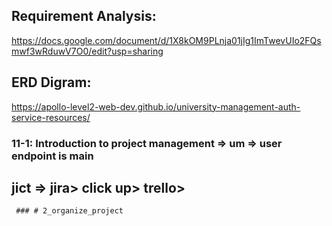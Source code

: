 ## Requirement Analysis: 
https://docs.google.com/document/d/1X8kOM9PLnja01jIg1ImTwevUIo2FQsmwf3wRduwV7O0/edit?usp=sharing

## ERD Digram:
https://apollo-level2-web-dev.github.io/university-management-auth-service-resources/



### 11-1: Introduction to project management => um => user endpoint is main 
## jict => jira> click up> trello> 
     ### # 2_organize_project
